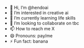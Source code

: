 - 👋 Hi, I’m @hendoai
- 👀 I’m interested in creative ai
- 🌱 I’m currently learning life skills
- 💞️ I’m looking to collaborate on tbc
- 📫 How to reach me X
- 😄 Pronouns: pay/me
- ⚡ Fun fact: banana

<!---
hendoai/hendoai is a ✨ special ✨ repository because its `README.md` (this file) appears on your GitHub profile.
You can click the Preview link to take a look at your changes.
--->
